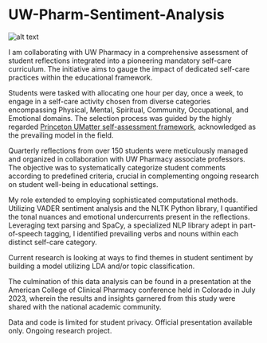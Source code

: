 # UW-Pharm-Sentiment-Analysis
![alt text](https://sop.washington.edu/wp-content/uploads/pharmd-apply-1.jpg)

I am collaborating with UW Pharmacy in a comprehensive assessment of student reflections integrated into a pioneering mandatory self-care curriculum. The initiative aims to gauge the impact of dedicated self-care practices within the educational framework.

Students were tasked with allocating one hour per day, once a week, to engage in a self-care activity chosen from diverse categories encompassing Physical, Mental, Spiritual, Community, Occupational, and Emotional domains. The selection process was guided by the highly regarded [Princeton UMatter self-assessment framework](https://umatter.princeton.edu/sites/g/files/toruqf2181/files/media/princeton-umatter-wellness-self-assessment.pdf), acknowledged as the prevailing model in the field.

Quarterly reflections from over 150 students were meticulously managed and organized in collaboration with UW Pharmacy associate professors. The objective was to systematically categorize student comments according to predefined criteria, crucial in complementing ongoing research on student well-being in educational settings.

My role extended to employing sophisticated computational methods. Utilizing VADER sentiment analysis and the NLTK Python library, I quantified the tonal nuances and emotional undercurrents present in the reflections. Leveraging text parsing and SpaCy, a specialized NLP library adept in part-of-speech tagging, I identified prevailing verbs and nouns within each distinct self-care category. 

Current research is looking at ways to find themes in student sentiment by building a model utilizing LDA and/or topic classification. 

The culmination of this data analysis can be found in a presentation at the American College of Clinical Pharmacy conference held in Colorado in July 2023, wherein the results and insights garnered from this study were shared with the national academic community.

Data and code is limited for student privacy. Official presentation available only. Ongoing research project.
